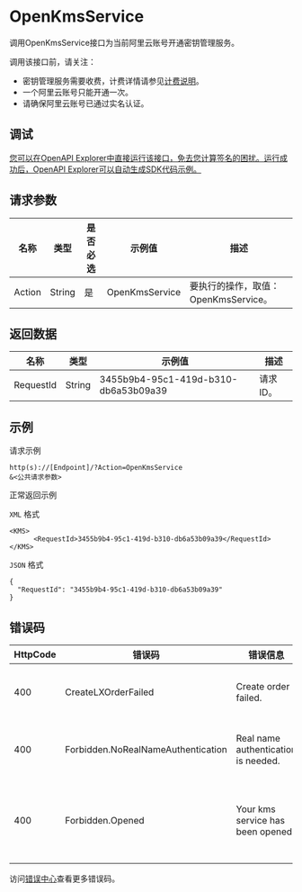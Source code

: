 # OpenKmsService

调用OpenKmsService接口为当前阿里云账号开通密钥管理服务。

调用该接口前，请关注：

-   密钥管理服务需要收费，计费详情请参见[计费说明](~~52608~~)。
-   一个阿里云账号只能开通一次。
-   请确保阿里云账号已通过实名认证。

## 调试

[您可以在OpenAPI Explorer中直接运行该接口，免去您计算签名的困扰。运行成功后，OpenAPI Explorer可以自动生成SDK代码示例。](https://api.aliyun.com/#product=Kms&api=OpenKmsService&type=RPC&version=2016-01-20)

## 请求参数

|名称|类型|是否必选|示例值|描述|
|--|--|----|---|--|
|Action|String|是|OpenKmsService|要执行的操作，取值：OpenKmsService。 |

## 返回数据

|名称|类型|示例值|描述|
|--|--|---|--|
|RequestId|String|3455b9b4-95c1-419d-b310-db6a53b09a39|请求ID。 |

## 示例

请求示例

```
http(s)://[Endpoint]/?Action=OpenKmsService
&<公共请求参数>
```

正常返回示例

`XML` 格式

```
<KMS>
      <RequestId>3455b9b4-95c1-419d-b310-db6a53b09a39</RequestId>
</KMS>
```

`JSON` 格式

```
{
  "RequestId": "3455b9b4-95c1-419d-b310-db6a53b09a39"
}
```

## 错误码

|HttpCode|错误码|错误信息|描述|
|--------|---|----|--|
|400|CreateLXOrderFailed|Create order failed.|创建订单失败。|
|400|Forbidden.NoRealNameAuthentication|Real name authentication is needed.|未通过实名认证。|
|400|Forbidden.Opened|Your kms service has been opened.|您已开通密钥管理服务。|

访问[错误中心](https://error-center.alibabacloud.com/status/product/Kms)查看更多错误码。

